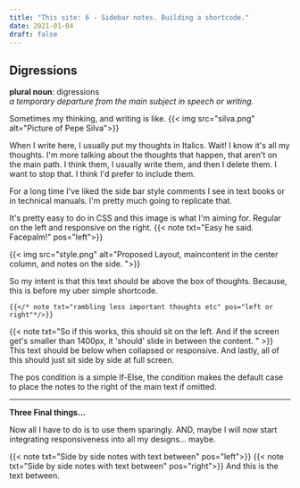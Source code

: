 ```yaml
---
title: "This site: 6 - Sidebar notes. Building a shortcode."
date: 2021-01-04
draft: false
---
```



## Digressions


**plural noun**: digressions  
*a temporary departure from the main subject in speech or writing.*

Sometimes my thinking, and writing is like. 
{{< img src="silva.png" alt="Picture of Pepe Silva">}}

When I write here, I usually put my thoughts in Italics. Wait! I know it's all my thoughts. I'm more talking about the thoughts that happen, that aren't on the main path. I think them, I usually write them, and then I delete them. I want to stop that. I think I'd prefer to include them.

For a long time I've liked the side bar style comments I see in text books or in technical manuals. I'm pretty much going to replicate that.

It's pretty easy to do in CSS and this image is what I'm aiming for. Regular on the left and responsive on the right.
{{< note txt="Easy he said. Facepalm!" pos="left">}}
 
{{< img src="style.png" alt="Proposed Layout, maincontent in the center column, and notes on the side. ">}}

So my intent is that this text should be above the box of thoughts. Because, this is before my uber simple shortcode. 
```
{{</* note txt="rambling less important thoughts etc" pos="left or right"*/>}} 
```
{{< note txt="So if this works, this should sit on the left. And if the screen get's smaller than 1400px, it 'should' slide in between the content. " >}}
This text should be below when collapsed or responsive. 
And lastly, all of this should just sit side by side at full screen.

The pos condition is a simple If-Else, the condition makes the default case to place the notes to the right of the main text if omitted.



---

**Three Final things...**

Now all I have to do is to use them sparingly. 
AND, maybe I will now start integrating responsiveness into all my designs... maybe.

{{< note txt="Side by side notes with text between" pos="left">}}
{{< note txt="Side by side notes with text between" pos="right">}}
And this is the text between.

